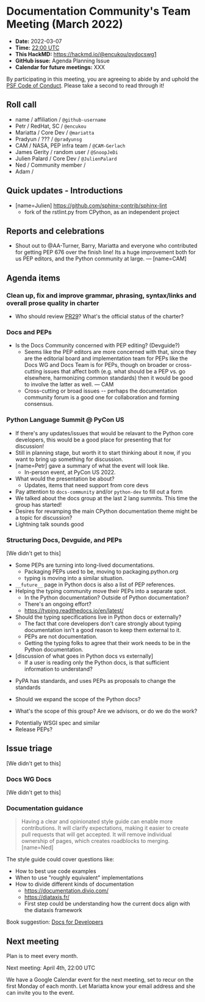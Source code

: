 # Documentation Community's Team Meeting (March 2022)

- **Date:** 2022-03-07
- **Time:** [22:00 UTC](https://arewemeetingyet.com/UTC/2022-02-07/22:00/Docs%20WG)
- **This HackMD:** https://hackmd.io/@encukou/pydocswg1
- **GitHub issue:** Agenda Planning Issue
- **Calendar for future meetings:** XXX

By participating in this meeting, you are agreeing to abide by and uphold the [PSF Code of Conduct](https://www.python.org/psf/codeofconduct/).
Please take a second to read through it!


## Roll call

- name / affiliation / `@github-username`
- Petr / RedHat, SC / `@encukou`
- Mariatta / Core Dev / `@mariatta`
- Pradyun / ??? / `@pradyunsg`
- CAM / NASA, PEP infra team / `@CAM-Gerlach`
- James Gerity / random user / `@SnoopJeDi`
- Julien Palard / Core Dev / `@JulienPalard`
- Ned / Community member /
- Adam /


## Quick updates - Introductions

- [name=Julien] https://github.com/sphinx-contrib/sphinx-lint
  - fork of the rstlint.py from CPython, as an independent project

## Reports and celebrations


* Shout out to @AA-Turner, Barry, Mariatta and everyone who contributed for getting PEP 676 over the finish line! Its a huge improvement both for us PEP editors, and the Python community at large. — [name=CAM] 


## Agenda items



### Clean up, fix and improve grammar, phrasing, syntax/links and overall prose quality in charter

- Who should review [PR29](https://github.com/python/docs-community/pull/29)? What's the official status of the charter?

### Docs and PEPs

- Is the Docs Community concerned with PEP editing? (Devguide?)
  - Seems like the PEP editors are more concerned with that, since they are the editorial board and implementation team for PEPs like the Docs WG and Docs Team is for PEPs, though on broader or cross-cutting issues that affect both (e.g. what should be a PEP vs. go elsewhere, harmonizing common standards) then it would be good to involve the latter as well. — CAM
  - Cross-cutting or broad issues -- perhaps the documentation community forum is a good one for collaboration and forming consensus.

### Python Language Summit @ PyCon US

- If there's any updates/issues that would be relavant to the Python core developers, this would be a good place for presenting that for discussion!
- Still in planning stage, but worth it to start thinking about it now, if you want to bring up something for discussion.
- [name=Petr] gave a summary of what the event will look like.
  - In-person event, at PyCon US 2022.
- What would the presentation be about?
  - Updates, items that need support from core devs
- Pay attention to `docs-community` and/or `python-dev` to fill out a form
- We talked about the docs group at the last 2 lang summits. This time the group has started!
- Desires for revamping the main CPython documentation theme might be a topic for discussion?
- Lightning talk sounds good

### Structuring Docs, Devguide, and PEPs


[We didn't get to this]


* Some PEPs are turning into long-lived documentations. 
    * Packaging PEPs used to be, moving to packaging.python.org
    * typing is moving into a similar situation.
* `__future__` page in Python docs is also a list of PEP references.
* Helping the typing community move their PEPs into a separate spot.
    * In the Python documentation? Outside of Python documentation?
    * There's an ongoing effort?
    * https://typing.readthedocs.io/en/latest/
* Should the typing specifications live in Python docs or externally?
    * The fact that core developers don't care strongly about typing documentation isn't a good reason to keep them external to it.
    * PEPs are not documentation.
    * Getting the typing folks to agree that their work needs to be in the Python documentation.
* [discussion of what goes in Python docs vs externally]
    * If a user is reading only the Python docs, is that sufficient information to understand?

- PyPA has standards, and uses PEPs as proposals to change the standards

- Should we expand the scope of the Python docs?

- What's the scope of this group? Are we advisors, or do we do the work?

* Potentially WSGI spec and similar
* Release PEPs?


## Issue triage

[We didn't get to this]

### Docs WG Docs


[We didn't get to this]


### Documentation guidance

> Having a clear and opinionated style guide can enable more contributions.  It will clarify expectations, making it easier to create pull requests that will get accepted.  It will remove individual ownership of pages, which creates roadblocks to merging. [name=Ned] 

The style guide could cover questions like:

- How to best use code examples
- When to use "roughly equivalent" implementations
- How to divide different kinds of documentation
  - https://documentation.divio.com/
  - https://diataxis.fr/
  - First step could be understanding how the current docs align with the diataxis framework

Book suggestion: [Docs for Developers](https://docsfordevelopers.com/)


## Next meeting

Plan is to meet every month.

Next meeting: April 4th, 22:00 UTC


We have a Google Calendar event for the next meeting, set to recur on the first Monday of each month.
Let Mariatta know your email address and she can invite you to the event.

